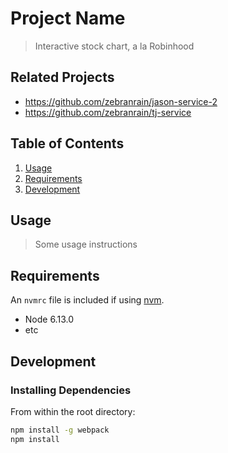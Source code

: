 # Project Name

> Interactive stock chart, a la Robinhood

## Related Projects

  - https://github.com/zebranrain/jason-service-2
  - https://github.com/zebranrain/tj-service

## Table of Contents

1. [Usage](#Usage)
1. [Requirements](#requirements)
1. [Development](#development)

## Usage

> Some usage instructions

## Requirements

An `nvmrc` file is included if using [nvm](https://github.com/creationix/nvm).

- Node 6.13.0
- etc

## Development

### Installing Dependencies

From within the root directory:

```sh
npm install -g webpack
npm install
```

